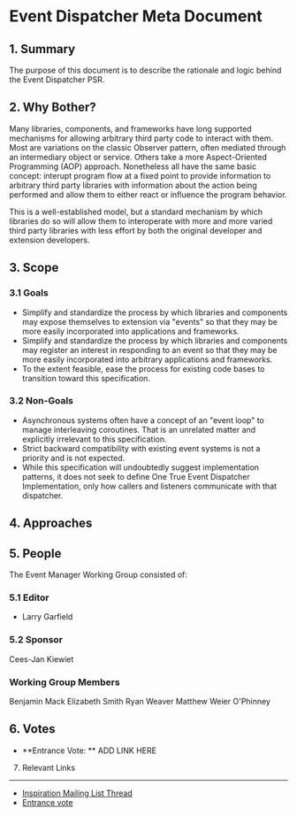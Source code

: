 Event Dispatcher Meta Document
==============================

## 1. Summary

The purpose of this document is to describe the rationale and logic behind the Event Dispatcher PSR.

## 2. Why Bother?

Many libraries, components, and frameworks have long supported mechanisms for allowing arbitrary third party code to interact with them.  Most are variations on the classic Observer pattern, often mediated through an intermediary object or service.  Others take a more Aspect-Oriented Programming (AOP) approach.  Nonetheless all have the same basic concept: interupt program flow at a fixed point to provide information to arbitrary third party libraries with information about the action being performed and allow them to either react or influence the program behavior.

This is a well-established model, but a standard mechanism by which libraries do so will allow them to interoperate with more and more varied third party libraries with less effort by both the original developer and extension developers.

## 3. Scope

### 3.1 Goals

* Simplify and standardize the process by which libraries and components may expose themselves to extension via "events" so that they may be more easily incorporated into applications and frameworks.
* Simplify and standardize the process by which libraries and components may register an interest in responding to an event so that they may be more easily incorporated into arbitrary applications and frameworks.
* To the extent feasible, ease the process for existing code bases to transition toward this specification.

### 3.2 Non-Goals

* Asynchronous systems often have a concept of an "event loop" to manage interleaving coroutines.  That is an unrelated matter and explicitly irrelevant to this specification.
* Strict backward compatibility with existing event systems is not a priority and is not expected.
* While this specification will undoubtedly suggest implementation patterns, it does not seek to define One True Event Dispatcher Implementation, only how callers and listeners communicate with that dispatcher.

## 4. Approaches


## 5. People

The Event Manager Working Group consisted of:

### 5.1 Editor

* Larry Garfield

### 5.2 Sponsor

Cees-Jan Kiewiet

### Working Group Members

Benjamin Mack
Elizabeth Smith
Ryan Weaver
Matthew Weier O'Phinney

## 6. Votes

* **Entrance Vote: **  ADD LINK HERE

7. Relevant Links
-----------------

* [Inspiration Mailing List Thread](https://groups.google.com/forum/#!topic/php-fig/-EJOStgxAwY)
* [Entrance vote](https://groups.google.com/d/topic/php-fig/6kQFX-lhuk4/discussion)
